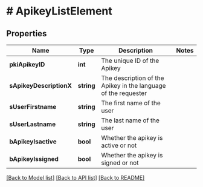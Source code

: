 # # ApikeyListElement

## Properties

Name | Type | Description | Notes
------------ | ------------- | ------------- | -------------
**pkiApikeyID** | **int** | The unique ID of the Apikey |
**sApikeyDescriptionX** | **string** | The description of the Apikey in the language of the requester |
**sUserFirstname** | **string** | The first name of the user |
**sUserLastname** | **string** | The last name of the user |
**bApikeyIsactive** | **bool** | Whether the apikey is active or not |
**bApikeyIssigned** | **bool** | Whether the apikey is signed or not |

[[Back to Model list]](../../README.md#models) [[Back to API list]](../../README.md#endpoints) [[Back to README]](../../README.md)
